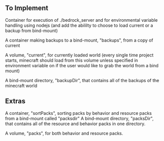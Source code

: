 ## To Implement

Container for execution of ./bedrock_server and for environmental variable handling using nodejs (and add the abililty to choose to load current or a backup from bind-mount)

A container making backups to a bind-mount, "backups", from a copy of current

A volume, "current", for currently loaded world (every single time project starts, minecraft should load from this volume unless specified in environment variable on if the user would like to grab the world from a bind mount)

A bind-mount directory, "backupDir", that contains all of the backups of the minecraft world

## Extras

A container, "sortPacks", sorting packs by behavior and resource packs from a bind-mount called "packsdir"
A bind-mount directory, "packsDir", that contains all of the resource and behavior packs in one directory.

A volume, "packs", for both behavior and resource packs.
